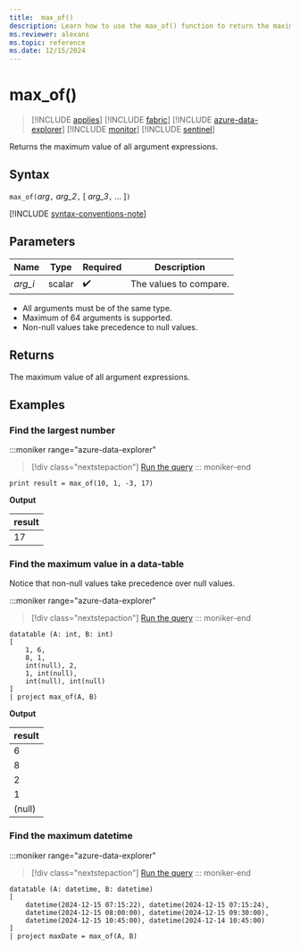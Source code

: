 ```yaml
---
title:  max_of()
description: Learn how to use the max_of() function to return the maximum value of all argument expressions.
ms.reviewer: alexans
ms.topic: reference
ms.date: 12/15/2024
---
```

# max_of()

> [!INCLUDE [applies](../includes/applies-to-version/applies.md)] [!INCLUDE [fabric](../includes/applies-to-version/fabric.md)] [!INCLUDE [azure-data-explorer](../includes/applies-to-version/azure-data-explorer.md)] [!INCLUDE [monitor](../includes/applies-to-version/monitor.md)] [!INCLUDE [sentinel](../includes/applies-to-version/sentinel.md)]

Returns the maximum value of all argument expressions.

## Syntax

`max_of(`*arg*`,` *arg_2*`,` [ *arg_3*`,` ... ]`)`

[!INCLUDE [syntax-conventions-note](../includes/syntax-conventions-note.md)]

## Parameters

| Name | Type | Required | Description |
|--|--|--|--|
|*arg_i* | scalar |  :heavy_check_mark: | The values to compare.|

* All arguments must be of the same type.
* Maximum of 64 arguments is supported.
* Non-null values take precedence to null values.

## Returns

The maximum value of all argument expressions.

## Examples

### Find the largest number

:::moniker range="azure-data-explorer"
> [!div class="nextstepaction"]
> <a href="https://dataexplorer.azure.com/clusters/help/databases/Samples?query=H4sIAAAAAAAAAysoyswrUShKLS7NKVGwVchNrIjPT9MwNNBRMNRR0DUGUuaaADn0q08kAAAA" target="_blank">Run the query</a>
::: moniker-end

```kusto
print result = max_of(10, 1, -3, 17) 
```

**Output**

|result|
|---|
|17|

### Find the maximum value in a data-table

Notice that non-null values take precedence over null values.

:::moniker range="azure-data-explorer"
> [!div class="nextstepaction"]
> <a href="https://dataexplorer.azure.com/clusters/help/databases/Samples?query=H4sIAAAAAAAAA0tJLAHCpJxUBQ1HK4XMvBIdBScwrcnLFc3LpQAEhjoKZjoQpoUOkAdhApVo5JXm5GjqKBjpwBUiRDFUwZm8XLG8XDUKBUX5WanJJQq5iRXx+WkajkCLNQGMk9JIjgAAAA==" target="_blank">Run the query</a>
::: moniker-end

```kusto
datatable (A: int, B: int)
[
    1, 6,
    8, 1,
    int(null), 2,
    1, int(null),
    int(null), int(null)
]
| project max_of(A, B)
```

**Output**

|result|
|---|
|6|
|8|
|2|
|1|
|(null)|

### Find the maximum datetime

:::moniker range="azure-data-explorer"
> [!div class="nextstepaction"]
> <a href="https://dataexplorer.azure.com/clusters/help/databases/Samples?query=H4sIAAAAAAAAA0tJLAHCpJxUBQ1HK4WUxJLUkszcVB0FJwRHkyuaSwEIYHwNIwMjE11DI11DUwUDcytDUysjI00dfNImmjq4TbCwMjAAIlwmWFoZQ6RxmmBoYGViissEE4Q0VyxXjUJBUX5WanKJQm5ihQtQsYItiBWfn6bhCPSzJgDRvgLNDgEAAA%3D%3D" target="_blank">Run the query</a>
::: moniker-end

```kusto
datatable (A: datetime, B: datetime)
[
    datetime(2024-12-15 07:15:22), datetime(2024-12-15 07:15:24),
    datetime(2024-12-15 08:00:00), datetime(2024-12-15 09:30:00),
    datetime(2024-12-15 10:45:00), datetime(2024-12-14 10:45:00)
]
| project maxDate = max_of(A, B)
